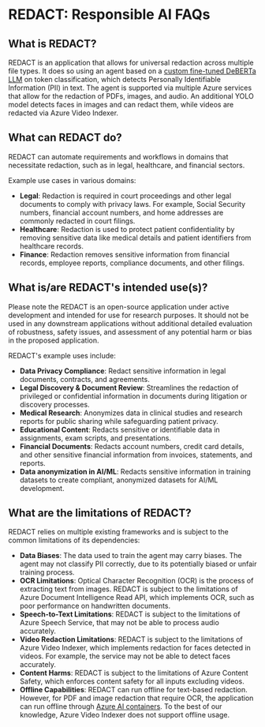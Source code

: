 # REDACT: Responsible AI FAQs

## What is REDACT?

REDACT is an application that allows for universal redaction across multiple file types. It does so using an agent based on a [custom fine-tuned DeBERTa LLM](https://huggingface.co/lakshyakh93/deberta_finetuned_pii) on token classification, which detects Personally Identifiable Information (PII) in text. The agent is supported via multiple Azure services that allow for the redaction of PDFs, images, and audio. An additional YOLO model detects faces in images and can redact them, while videos are redacted via Azure Video Indexer.

## What can REDACT do?

REDACT can automate requirements and workflows in domains that necessitate redaction, such as in legal, healthcare, and financial sectors.

Example use cases in various domains:

- **Legal**: Redaction is required in court proceedings and other legal documents to comply with privacy laws. For example, Social Security numbers, financial account numbers, and home addresses are commonly redacted in court filings.
- **Healthcare**: Redaction is used to protect patient confidentiality by removing sensitive data like medical details and patient identifiers from healthcare records.
- **Finance**: Redaction removes sensitive information from financial records, employee reports, compliance documents, and other filings.

## What is/are REDACT's intended use(s)?

Please note the REDACT is an open-source application under active development and intended for use for research purposes. It should not be used in any downstream applications without additional detailed evaluation of robustness, safety issues, and assessment of any potential harm or bias in the proposed application.

REDACT's example uses include:

- **Data Privacy Compliance**: Redact sensitive information in legal documents, contracts, and agreements.
- **Legal Discovery & Document Review**: Streamlines the redaction of privileged or confidential information in documents during litigation or discovery processes.
- **Medical Research**: Anonymizes data in clinical studies and research reports for public sharing while safeguarding patient privacy.
- **Educational Content**: Redacts sensitive or identifiable data in assignments, exam scripts, and presentations.
- **Financial Documents**: Redacts account numbers, credit card details, and other sensitive financial information from invoices, statements, and reports.
- **Data anonymization in AI/ML**: Redacts sensitive information in training datasets to create compliant, anonymized datasets for AI/ML development.

## What are the limitations of REDACT?

REDACT relies on multiple existing frameworks and is subject to the common limitations of its dependencies:

- **Data Biases**: The data used to train the agent may carry biases. The agent may not classify PII correctly, due to its potentially biased or unfair training process.
- **OCR Limitations**: Optical Character Recognition (OCR) is the process of extracting text from images. REDACT is subject to the limitations of Azure Document Intelligence Read API, which implements OCR, such as poor performance on handwritten documents.
- **Speech-to-Text Limitations**: REDACT is subject to the limitations of Azure Speech Service, that may not be able to process audio accurately.
- **Video Redaction Limitations**: REDACT is subject to the limitations of Azure Video Indexer, which implements redaction for faces detected in videos. For example, the service may not be able to detect faces accurately.
- **Content Harms**: REDACT is subject to the limitations of Azure Content Safety, which enforces content safety for all inputs excluding videos.
- **Offline Capabilities**: REDACT can run offline for text-based redaction. However, for PDF and image redaction that require OCR, the application can run offline through [Azure AI containers](https://learn.microsoft.com/en-us/azure/ai-services/cognitive-services-container-support). To the best of our knowledge, Azure Video Indexer does not support offline usage.
